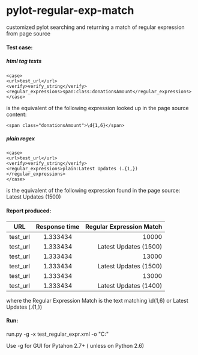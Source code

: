 # pylot-regular-exp-match
customized pylot searching and returning a match of regular expression from page source




#### Test case:

##### html tag texts
```
<case>
<url>test_url</url>
<verify>verify_string</verify>
<regular_expressions>span:class:donationsAmount</regular_expressions>
</case>
```
  
is the equivalent of the following expression looked up in the page source content:
  ```
  <span class="donationsAmount">\d{1,6}</span>
  ```
  
 ##### plain regex
 
 ```
<case>
<url>test_url</url>
<verify>verify_string</verify>
<regular_expressions>plain:Latest Updates (.{1,})</regular_expressions>
</case>
 ```
is the equivalent of the following expression found in the page source:
Latest Updates (1500)



#### Report produced: 

| URL      | Response time          | Regular Expression Match  |
| ---------|:----------------------:| -------------------------:|
| test_url | 1.333434               | 10000                     |
| test_url | 1.333434               | Latest Updates (1500)     |
| test_url | 1.333434               | 13000                     |
| test_url | 1.333434               | Latest Updates (1500)     |
| test_url | 1.333434               | 13000                     |
| test_url | 1.333434               | Latest Updates (1400)     |

where the  Regular Expression Match is the text matching \d{1,6} or Latest Updates (.{1,})
 
 
#### Run: 

run.py -g -x test_regular_expr.xml -o "C:\"

Use -g for GUI for Pytahon 2.7+ ( unless on Python 2.6)
